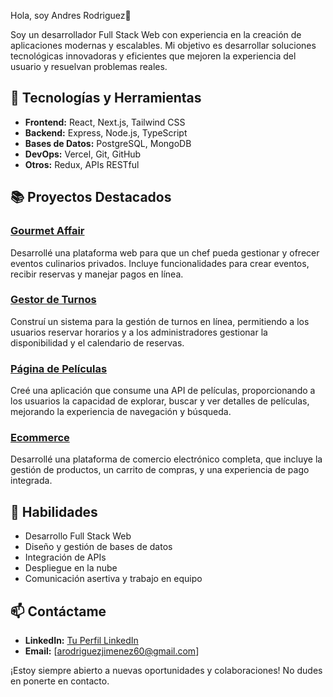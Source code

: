 Hola, soy Andres Rodriguez👋

Soy un desarrollador Full Stack Web con experiencia en la creación de aplicaciones modernas y escalables. Mi objetivo es desarrollar soluciones tecnológicas innovadoras y eficientes que mejoren la experiencia del usuario y resuelvan problemas reales.

## 🚀 Tecnologías y Herramientas

- **Frontend:** React, Next.js, Tailwind CSS
- **Backend:** Express, Node.js, TypeScript
- **Bases de Datos:** PostgreSQL, MongoDB
- **DevOps:** Vercel, Git, GitHub
- **Otros:** Redux, APIs RESTful

## 📚 Proyectos Destacados

### [Gourmet Affair]()
Desarrollé una plataforma web para que un chef pueda gestionar y ofrecer eventos culinarios privados. Incluye funcionalidades para crear eventos, recibir reservas y manejar pagos en línea.

### [Gestor de Turnos]()
Construí un sistema para la gestión de turnos en línea, permitiendo a los usuarios reservar horarios y a los administradores gestionar la disponibilidad y el calendario de reservas.

### [Página de Películas]()
Creé una aplicación que consume una API de películas, proporcionando a los usuarios la capacidad de explorar, buscar y ver detalles de películas, mejorando la experiencia de navegación y búsqueda.

### [Ecommerce]()
Desarrollé una plataforma de comercio electrónico completa, que incluye la gestión de productos, un carrito de compras, y una experiencia de pago integrada.

## 🌟 Habilidades

- Desarrollo Full Stack Web
- Diseño y gestión de bases de datos
- Integración de APIs
- Despliegue en la nube
- Comunicación asertiva y trabajo en equipo

## 📫 Contáctame

- **LinkedIn:** [Tu Perfil LinkedIn](https://www.linkedin.com/in/andres-rodriguez-jimenez-51b41a325/)
- **Email:** [arodriguezjimenez60@gmail.com]

¡Estoy siempre abierto a nuevas oportunidades y colaboraciones! No dudes en ponerte en contacto.
